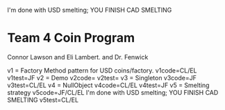 I'm done with USD smelting; YOU FINISH CAD SMELTING

# Team 4 Coin Program
Connor Lawson and Eli Lambert.
and Dr. Fenwick

v1 = Factory Method pattern for USD coins/factory.
v1code=CL/EL
v1test=JF
v2 = Demo
v2code=
v2test=
v3 = Singleton
v3code=JF
v3test=CL/EL
v4 = NullObject
v4code=CL/EL
v4test=JF
v5 = Smelting strategy
v5code=JF/CL/EL    I'm done with USD smelting; YOU FINISH CAD SMELTING
v5test=CL/EL
